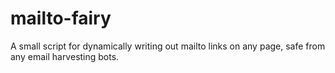 # mailto-fairy
A small script for dynamically writing out mailto links on any page, safe from any email harvesting bots.

